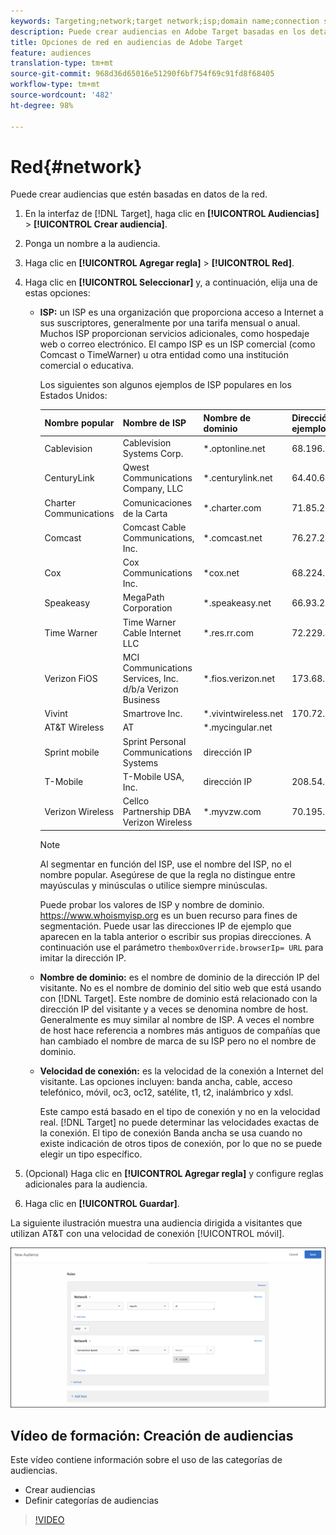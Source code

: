 ```yaml
---
keywords: Targeting;network;target network;isp;domain name;connection speed;target isp;target domain name;target connection speed
description: Puede crear audiencias en Adobe Target basadas en los detalles de la red.
title: Opciones de red en audiencias de Adobe Target
feature: audiences
translation-type: tm+mt
source-git-commit: 968d36d65016e51290f6bf754f69c91fd8f68405
workflow-type: tm+mt
source-wordcount: '482'
ht-degree: 98%

---
```



# Red{#network}

Puede crear audiencias que estén basadas en datos de la red.

1. En la interfaz de [!DNL Target], haga clic en **[!UICONTROL Audiencias]** > **[!UICONTROL Crear audiencia]**.
1. Ponga un nombre a la audiencia.
1. Haga clic en **[!UICONTROL Agregar regla]** > **[!UICONTROL Red]**.
1. Haga clic en **[!UICONTROL Seleccionar]** y, a continuación, elija una de estas opciones:

   * **ISP:** un ISP es una organización que proporciona acceso a Internet a sus suscriptores, generalmente por una tarifa mensual o anual. Muchos ISP proporcionan servicios adicionales, como hospedaje web o correo electrónico. El campo ISP es un ISP comercial (como Comcast o TimeWarner) u otra entidad como una institución comercial o educativa.

      Los siguientes son algunos ejemplos de ISP populares en los Estados Unidos:

      | Nombre popular | Nombre de ISP | Nombre de dominio | Dirección IP de ejemplo |
      |---|---|---|---|
      | Cablevision | Cablevision Systems Corp. | *.optonline.net | 68.196.130.239 |
      | CenturyLink | Qwest Communications Company, LLC | *.centurylink.net | 64.40.65.0 |
      | Charter Communications | Comunicaciones de la Carta | *.charter.com | 71.85.225.124 |
      | Comcast | Comcast Cable Communications, Inc. | *.comcast.net | 76.27.24.28 |
      | Cox | Cox Communications Inc. | *cox.net | 68.224.174.22 |
      | Speakeasy | MegaPath Corporation | *.speakeasy.net | 66.93.240.0 |
      | Time Warner | Time Warner Cable Internet LLC | *.res.rr.com | 72.229.28.185 |
      | Verizon FiOS | MCI Communications Services, Inc. d/b/a Verizon Business | *.fios.verizon.net | 173.68.112.34 |
      | Vivint | Smartrove Inc. | *.vivintwireless.net | 170.72.26.105 |
      | AT&amp;T Wireless | AT | *.mycingular.net |  |
      | Sprint mobile | Sprint Personal Communications Systems | dirección IP |  |
      | T-Mobile | T-Mobile USA, Inc. | dirección IP | 208.54.86.0 |
      | Verizon Wireless | Cellco Partnership DBA Verizon Wireless | *.myvzw.com | 70.195.74.199 |

      >[!NOTE]
      >
      >Al segmentar en función del ISP, use el nombre del ISP, no el nombre popular. Asegúrese de que la regla no distingue entre mayúsculas y minúsculas o utilice siempre minúsculas.

      Puede probar los valores de ISP y nombre de dominio. [](https://www.whoismyisp.org)https://www.whoismyisp.org es un buen recurso para fines de segmentación. Puede usar las direcciones IP de ejemplo que aparecen en la tabla anterior o escribir sus propias direcciones. A continuación use el parámetro `themboxOverride.browserIp= URL` para imitar la dirección IP.

   * **Nombre de dominio:** es el nombre de dominio de la dirección IP del visitante. No es el nombre de dominio del sitio web que está usando con [!DNL Target]. Este nombre de dominio está relacionado con la dirección IP del visitante y a veces se denomina nombre de host. Generalmente es muy similar al nombre de ISP. A veces el nombre de host hace referencia a nombres más antiguos de compañías que han cambiado el nombre de marca de su ISP pero no el nombre de dominio.
   * **Velocidad de conexión:** es la velocidad de la conexión a Internet del visitante. Las opciones incluyen: banda ancha, cable, acceso telefónico, móvil, oc3, oc12, satélite, t1, t2, inalámbrico y xdsl.

      Este campo está basado en el tipo de conexión y no en la velocidad real. [!DNL Target] no puede determinar las velocidades exactas de la conexión. El tipo de conexión Banda ancha se usa cuando no existe indicación de otros tipos de conexión, por lo que no se puede elegir un tipo específico.

1. (Opcional) Haga clic en **[!UICONTROL Agregar regla]** y configure reglas adicionales para la audiencia.
1. Haga clic en **[!UICONTROL Guardar]**.

La siguiente ilustración muestra una audiencia dirigida a visitantes que utilizan AT&amp;T con una velocidad de conexión [!UICONTROL móvil].

![Objetivo de red](assets/target_network.png)

## Vídeo de formación: Creación de audiencias

Este vídeo contiene información sobre el uso de las categorías de audiencias.

* Crear audiencias
* Definir categorías de audiencias

>[!VIDEO](https://video.tv.adobe.com/v/17392)